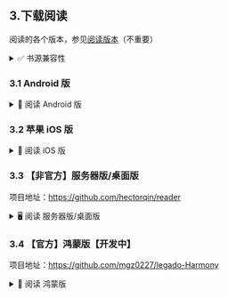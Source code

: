 ## 3.下载阅读
阅读的各个版本，参见[阅读版本](./Version.md)（不重要）

<details><summary> ✅ 书源兼容性 </summary>

### 3.0 书源兼容性
| 阅读版本                 | Pixiv 书源 | 更新时间   | Github 导入链接  |
| ---------------------- | --------- | --------- | --------------- |
|　3.25.0527 - 最新版本    | 最新版　　  |           | [Pixiv 书源](https://raw.githubusercontent.com/windyhusky/PixivSource/main/pixiv.json)|
|　3.23.0503 - 3.25.0526 | 1.9.4版本 | 2025.05.28 | [Pixiv 书源](https://github.com/windyhusky/PixivSource/releases/download/ver1.9.4/pixiv.json) |
|　3.22.0103 - 3.23.0404 | 1.7.4版本 | 2025.02.20 | [Pixiv 书源](https://github.com/windyhusky/PixivSource/releases/download/ver1.7.4/pixiv.json) |


| 阅读版本                 | Linpx 书源 | 更新时间   | Github 导入链接  |
| ---------------------- | --------- | --------- | --------------- |
|　3.23.0503 - 最新版本    | 最新版　　  |           | [Linpx 书源](https://raw.githubusercontent.com/windyhusky/PixivSource/main/linpx.json) |
|　3.22.0103 - 3.23.0404 | 1.7.4版本 | 2025.02.20 | [Linpx 书源](https://github.com/windyhusky/PixivSource/releases/download/ver1.7.4/linpx.json) |
</details>


### 3.1 Android 版
<details><summary> 🤖 阅读 Android 版 </summary>

#### 3.1.0 👍【推荐】[洛娅橙 Fork 版](https://github.com/Luoyacheng/legado)
**可覆盖下方 Beta 版本（原包名/共存），推荐使用【共存版/ReleaseA版】**

| 下载站点 | 版本 | 备注 |
| ------ | --- | --- |
| [Github Release](https://github.com/Luoyacheng/legado/releases) | 测试版 | 需要代理，无需登录 |
| [Github Action](https://github.com/Luoyacheng/legado/actions)   | 测试版 | 需要代理，需要登录 |


<details><summary> 🏛️ 阅读 Beta 版（喵公子等）</summary>

#### 3.1.1 【官方】喵公子 Beta 版
**点击链接，下载安装包并安装，推荐使用【共存版/新共存版】**
https://miaogongzi.lanzout.com/b01rgkhhe

| 下载站点 | 版本 | 备注 |
| ------- | --- | --- |
| [阅读Beta版 蓝奏云](https://miaogongzi.lanzout.com/b01rgkhhe)   | 测试版 | 无需代理，无需登录 |
| [Github Action](https://github.com/gedoor/legado/actions)    | 测试版 | 需要代理，需要登录 |
| [Telegram 频道](https://t.me/Legado_Channels)                 | 稳定版 | 需要代理，需要登录 |
| [Telegram 频道(Beta版)](https://t.me/Legado_Beta)             | 测试版 | 需要代理，需要登录 |
</details>


<details><summary> 👎🏼 阅读 正式版（已停更）</summary>

#### ~~3.1.2 【官方】Android 正式版~~
**Android 正式版已经停止更新，不推荐继续使用**

| 下载站点 | 版本 | 备注 |
| ------- | --- | --- |
| [喵公子阅读资源](https://yuedu.miaogongzi.net)                   | 稳定版 | 无需代理，无需登录 |
| [Github Release](https://github.com/gedoor/legado/releases)   | 稳定版 | 需要代理，无需登录 |
| [Telegram 频道](https://t.me/Legado_Channels)                  | 稳定版 | 需要代理，需要登录 |
</details>


<details><summary> 🚮 阅读 Pro 版（已下架）</summary>

#### ~~3.1.3 【官方】阅读 Pro 版~~
- 阅读 Pro 版于2023年被Google下架
- 现已经停止更新，不推荐继续使用
- 所有 Pro 版限定功能已经移植到普通版（2023.11.01）
</details>
</details>


### 3.2 苹果 iOS 版
<details><summary> 🍎 阅读 iOS 版 </summary>
<details><summary> ❌ 阅读官方 iOS 版 </summary>

#### ~~3.2.1 【官方】 iOS 版~~【已停止开发】
- 官方 iOS 版已经停止开发

| 下载站点 | 备注 |
| ------ | --- |
| ~~[GitHub](https://github.com/gedoor/YueDuFlutter)~~ | 已经停止开发 |
| ~~[Telegram 频道(iOS版)](https://t.me/legado_ios)~~   | 已经停止开发 |
</details>


#### 3.2.2 非官方 iOS 版
兼容阅读书源的 **【非官方】软件**：

| 软件名称 | 收费方式 | 备注 |
| ------ | ------ | ---- |
| [源阅](https://github.com/kaich/SourceReadSite)    | TestFlight 付费 ￥128      | 兼容书源，【源阅读】的后续版本 |
| [千阅](https://apps.apple.com/app/id1665963317)    | 订阅制 & 永久 ~~￥98~~ ￥199 | 不完全兼容书源              |
| [读不舍手](https://apps.apple.com/app/id1662413517) | 订阅制 & 永久 ￥128 ~ ￥368  | 不完全兼容书源，广告较多      |
| [阅读阅多](https://apps.apple.com/app/id6747099551) | 订阅制 & 永久 ￥399 ~ ￥788 ~ ￥1488 | Bug 较多，不完全兼容书源，内置浏览器支持不佳 |


<details><summary> 🚮 iOS 已下架软件 </summary>

#### 3.2.2 iOS 已下架软件
| 软件名称     | AppStore                                           | Github                                 | 备注            |
|------------ | ------------------------------------------------- | --------------------------------------- | -------------- |
| 源阅读       | [源阅读](https://apps.apple.com/app/id1561787704 ) | [源阅读](https://github.com/kaich/Yuedu) | 停止维护，现已下架 |
| ~~青果阅读~~ | [青果阅读](https://apps.apple.com/app/id1142490639) | 无                                      | 停止维护，现已下架 |
| ~~花火阅读~~ | [花火阅读](https://apps.apple.com/app/id1546631588) | 无                                      | 停止维护，现已下架 |
| ~~星文阅读~~ | [星文阅读](https://apps.apple.com/app/id1662197753) | 无                                      | 停止维护，现已下架 |
</details>


<details><summary> 🔀 iOS 替代软件 </summary>

#### 3.2.3 iOS 替代软件
不兼容阅读书源的，其他换源阅读软件

| 软件名称 | 备注                        |
| ------------------------------------------------------ | -------------- |
| [益达](https://github.com/xiaohucode/yidaRule/releases) | 开源（苹果&安卓） |
| [用心读书](https://apps.apple.com/app/id1569793141)      | 付费 TestFlight |
| 香色闺阁 | 已下架 |
| 爱阅书香 | 已下架 |
</details>
</details>


### 3.3 【非官方】服务器版/桌面版
项目地址：https://github.com/hectorqin/reader
<details><summary> 🖥️ 阅读 服务器版/桌面版 </summary>

| 下载站点                                                 | 备注            |
| ------------------------------------------------------ | -------------- |
| [Github](https://github.com/hectorqin/reader/releases) | 需要代理         |
| [Telegram 频道](https://t.me/facker_channel)            | 需要代理，需要登录 |
| 微信公众号【假装大佬】                                      |                |
</details>


### 3.4 【官方】鸿蒙版【开发中】
项目地址：https://github.com/mgz0227/legado-Harmony
<details><summary> 🌸 阅读 鸿蒙版 </summary>

| 下载站点                                                        | 版本   | 备注 |
| ------------------------------------------------------------- | ----- | --- |
| [Github](https://github.com/mgz0227/legado-Harmony/releases)  | 开发中 |  |
| [Gitee](https://gitee.com/mgz0227/legado-Harmony/releases)    | 开发中 |  |
</details>
